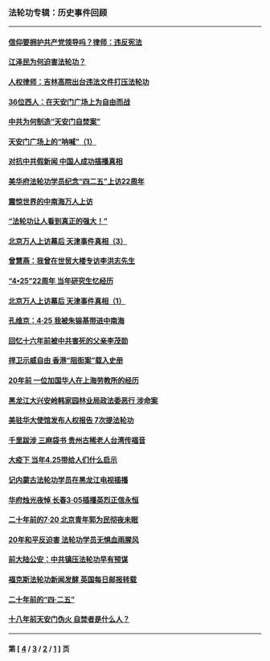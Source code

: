 ### 法轮功专辑：历史事件回顾
---
#### [信仰要拥护共产党领导吗？律师：违反宪法](../../pages/nf5793/n14061325.md?09130430) 
#### [江泽民为何迫害法轮功？](../../pages/nf5793/n13876324.md?09130430) 
#### [人权律师：吉林高院出台违法文件打压法轮功](../../pages/nf5793/n13825665.md?09130430) 
#### [36位西人：在天安门广场上为自由而战](../../pages/nf5793/n13390029.md?09130430) 
#### [中共为何制造“天安门自焚案”](../../pages/nf5793/n13183270.md?09130430) 
#### [天安门广场上的“呐喊”（1）](../../pages/nf5793/n13105277.md?09130430) 
#### [对抗中共假新闻 中国人成功插播真相](../../pages/nf5793/n12910618.md?09130430) 
#### [美华府法轮功学员纪念“四二五”上访22周年](../../pages/nf5793/n12904445.md?09130430) 
#### [震惊世界的中南海万人上访](../../pages/nf5793/n12903976.md?09130430) 
#### [“法轮功让人看到真正的强大！”](../../pages/nf5793/n12903195.md?09130430) 
#### [北京万人上访幕后 天津事件真相（3）](../../pages/nf5793/n12902807.md?09130430) 
#### [曾慧燕：我曾在世贸大楼专访李洪志先生](../../pages/nf5793/n12898729.md?09130430) 
#### [“4•25”22周年 当年研究生忆经历](../../pages/nf5793/n12894152.md?09130430) 
#### [北京万人上访幕后 天津事件真相（1）](../../pages/nf5793/n12885174.md?09130430) 
#### [孔维京：4·25 我被朱镕基带进中南海](../../pages/nf5793/n12864987.md?09130430) 
#### [回忆十六年前被中共害死的父亲李茂勋](../../pages/nf5793/n12880270.md?09130430) 
#### [捍卫示威自由 香港“阻街案”载入史册](../../pages/nf5793/n12811245.md?09130430) 
#### [20年前 一位加国华人在上海劳教所的经历](../../pages/nf5793/n12707932.md?09130430) 
#### [黑龙江大兴安岭韩家园林业局政法委恶行 涉命案](../../pages/nf5793/n12622815.md?09130430) 
#### [美驻华大使馆发布人权报告 7次提法轮功](../../pages/nf5793/n12520541.md?09130430) 
#### [千里跋涉 三麻袋书 贵州古稀老人台湾传福音](../../pages/nf5793/n12198750.md?09130430) 
#### [大疫下 当年4.25带给人们什么启示](../../pages/nf5793/n12058565.md?09130430) 
#### [记内蒙古法轮功学员在黑龙江电视插播](../../pages/nf5793/n11699194.md?09130430) 
#### [华府烛光夜悼 长春3·05插播英烈正信永恒](../../pages/nf5793/n11397432.md?09130430) 
#### [二十年前的7·20 北京青年郭为民彻夜未眠](../../pages/nf5793/n11354195.md?09130430) 
#### [20年和平反迫害 法轮功学员无惧血雨腥风](../../pages/nf5793/n11348279.md?09130430) 
#### [前大陆公安：中共镇压法轮功早有预谋](../../pages/nf5793/n11352168.md?09130430) 
#### [福克斯法轮功新闻发酵  英国每日邮报转载](../../pages/nf5793/n11285952.md?09130430) 
#### [二十年前的“四·二五”](../../pages/nf5793/n11207639.md?09130430) 
#### [十八年前天安门伪火 自焚者是什么人？](../../pages/nf5793/n10996556.md?09130430) 

---
#### 第 [ [4](./4.md?09130430) / [3](./3.md?09130430) / [2](./2.md?09130430) / [1](./1.md?09130430) ] 页
